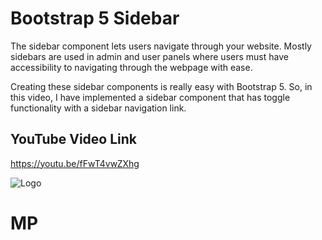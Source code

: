 
# Bootstrap 5 Sidebar

The sidebar component lets users navigate through your website. Mostly sidebars are used in admin and user panels where users must have accessibility to navigating through the webpage with ease. 

Creating these sidebar components is really easy with Bootstrap 5. So, in this video, I have implemented a sidebar component that has toggle functionality with a sidebar navigation link.

## YouTube Video Link
https://youtu.be/fFwT4vwZXhg

![Logo](https://raw.githubusercontent.com/codzsword/bootstrap-sidebar-/main/Bootstrap%20sidebar%20tutorial.png)

# MP
